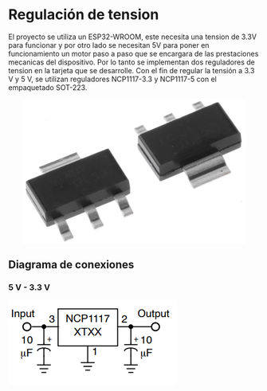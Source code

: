 
# Regulación de tension

El proyecto se utiliza un ESP32-WROOM, este necesita una tension de 3.3V para funcionar y por otro lado se necesitan 5V para poner en funcionamiento un motor paso a paso que se encargara de las prestaciones mecanicas del dispositivo. Por lo tanto se implementan dos reguladores de tension en la tarjeta que se desarrolle.
Con el fin de regular la tensión a 3.3 V y 5 V, se utilizan reguladores NCP1117-3.3 y NCP1117-5 con el empaquetado SOT-223.
<p align="center">
  <img src="/Imagenes/ncp1117.jpg" align="center" width = 450>
</p>

## Diagrama de conexiones

### 5 V - 3.3 V

![Screenshot](/Imagenes/ncp_2.PNG) 


